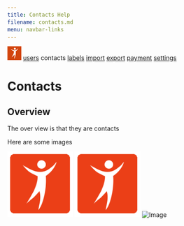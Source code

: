 ```yaml
---
title: Contacts Help
filename: contacts.md
menu: navbar-links
--- 
```

![Image](/favicon.png) [users](/test-web/users) contacts [labels](tbc) [import](tbc) [export](tbc) [payment](tbc) [settings](tbc)

# Contacts

## Overview

The over view is that they are contacts

Here are some images

![Image](main150.png) ![Image](/main150.png) ![Image](/test-web/main150.png)
